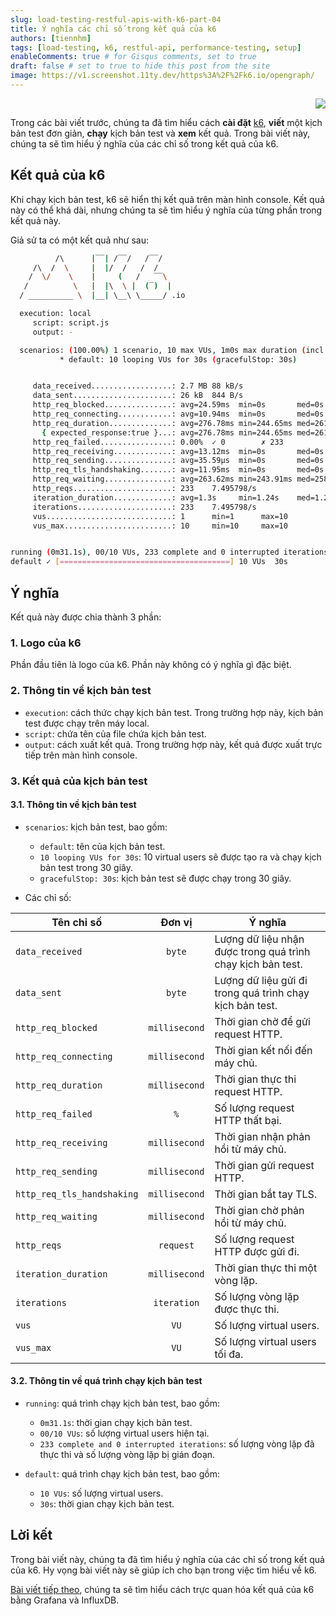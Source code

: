 ```yaml
---
slug: load-testing-restful-apis-with-k6-part-04
title: Ý nghĩa các chỉ số trong kết quả của k6
authors: [tiennhm]
tags: [load-testing, k6, restful-api, performance-testing, setup]
enableComments: true # for Gisqus comments, set to true
draft: false # set to true to hide this post from the site
image: https://v1.screenshot.11ty.dev/https%3A%2F%2Fk6.io/opengraph/
---
```


<p align="right">
    <img src="https://api.visitorbadge.io/api/visitors?path=https%3A%2F%2Ftiennhm.github.io%2Fblog%2Fload-testing-restful-apis-with-k6-part-04&label=⚪View&labelColor=%2337d67a&countColor=%23555555&style=flat&labelStyle=upper" loading='lazy' decoding='async'/>
</p>

Trong các bài viết trước, chúng ta đã tìm hiểu cách **cài đặt** [k6](https://k6.io), **viết** một kịch bản test đơn giản, **chạy** kịch bản test và **xem** kết quả. Trong bài viết này, chúng ta sẽ tìm hiểu ý nghĩa của các chỉ số trong kết quả của k6.

## Kết quả của k6

Khi chạy kịch bản test, k6 sẽ hiển thị kết quả trên màn hình console. Kết quả này có thể khá dài, nhưng chúng ta sẽ tìm hiểu ý nghĩa của từng phần trong kết quả này.

Giả sử ta có một kết quả như sau:

```bash
          /\      |‾‾| /‾‾/   /‾‾/
     /\  /  \     |  |/  /   /  /
    /  \/    \    |     (   /   ‾‾\
   /          \   |  |\  \ |  (‾)  |
  / __________ \  |__| \__\ \_____/ .io

  execution: local
     script: script.js
     output: -

  scenarios: (100.00%) 1 scenario, 10 max VUs, 1m0s max duration (incl. graceful stop):
           * default: 10 looping VUs for 30s (gracefulStop: 30s)


     data_received..................: 2.7 MB 88 kB/s
     data_sent......................: 26 kB  844 B/s
     http_req_blocked...............: avg=24.59ms  min=0s       med=0s       max=575.19ms p(90)=0s       p(95)=135.71µs       
     http_req_connecting............: avg=10.94ms  min=0s       med=0s       max=260.2ms  p(90)=0s       p(95)=0s
     http_req_duration..............: avg=276.78ms min=244.65ms med=261.01ms max=574.14ms p(90)=279.08ms p(95)=506.76ms       
       { expected_response:true }...: avg=276.78ms min=244.65ms med=261.01ms max=574.14ms p(90)=279.08ms p(95)=506.76ms       
     http_req_failed................: 0.00%  ✓ 0        ✗ 233
     http_req_receiving.............: avg=13.12ms  min=0s       med=0s       max=261.03ms p(90)=977.48µs p(95)=98.09ms        
     http_req_sending...............: avg=35.59µs  min=0s       med=0s       max=1.41ms   p(90)=0s       p(95)=0s
     http_req_tls_handshaking.......: avg=11.95ms  min=0s       med=0s       max=284.05ms p(90)=0s       p(95)=0s
     http_req_waiting...............: avg=263.62ms min=243.91ms med=258.58ms max=573.54ms p(90)=267.65ms p(95)=277.49ms       
     http_reqs......................: 233    7.495798/s
     iteration_duration.............: avg=1.3s     min=1.24s    med=1.26s    max=1.87s    p(90)=1.5s     p(95)=1.53s
     iterations.....................: 233    7.495798/s
     vus............................: 1      min=1      max=10
     vus_max........................: 10     min=10     max=10


running (0m31.1s), 00/10 VUs, 233 complete and 0 interrupted iterations
default ✓ [======================================] 10 VUs  30s
```

## Ý nghĩa

Kết quả này được chia thành 3 phần:

### 1. Logo của k6

Phần đầu tiên là logo của k6. Phần này không có ý nghĩa gì đặc biệt.


### 2. Thông tin về kịch bản test

- `execution`: cách thức chạy kịch bản test. Trong trường hợp này, kịch bản test được chạy trên máy local.
- `script`: chứa tên của file chứa kịch bản test.
- `output`: cách xuất kết quả. Trong trường hợp này, kết quả được xuất trực tiếp trên màn hình console. 

### 3. Kết quả của kịch bản test

#### 3.1. Thông tin về kịch bản test

- `scenarios`: kịch bản test, bao gồm:

  - `default`: tên của kịch bản test.
  - `10 looping VUs for 30s`: 10 virtual users sẽ được tạo ra và chạy kịch bản test trong 30 giây.
  - `gracefulStop: 30s`: kịch bản test sẽ được chạy trong 30 giây.

- Các chỉ số:

Tên chỉ số | Đơn vị | Ý nghĩa
--- | :---: | ---
| `data_received` | `byte` | Lượng dữ liệu nhận được trong quá trình chạy kịch bản test.
| `data_sent` | `byte` | Lượng dữ liệu gửi đi trong quá trình chạy kịch bản test.
| `http_req_blocked` | `millisecond` | Thời gian chờ để gửi request HTTP.
| `http_req_connecting` | `millisecond` | Thời gian kết nối đến máy chủ.
| `http_req_duration` | `millisecond` | Thời gian thực thi request HTTP.
| `http_req_failed` | `%` | Số lượng request HTTP thất bại.
| `http_req_receiving` | `millisecond` | Thời gian nhận phản hồi từ máy chủ.
| `http_req_sending` | `millisecond` | Thời gian gửi request HTTP.
| `http_req_tls_handshaking` | `millisecond` | Thời gian bắt tay TLS.
| `http_req_waiting` | `millisecond` | Thời gian chờ phản hồi từ máy chủ.
| `http_reqs` | `request` | Số lượng request HTTP được gửi đi.
| `iteration_duration` | `millisecond` | Thời gian thực thi một vòng lặp.
| `iterations` | `iteration` | Số lượng vòng lặp được thực thi.
| `vus` | `VU` | Số lượng virtual users.
| `vus_max` | `VU` | Số lượng virtual users tối đa.

#### 3.2. Thông tin về quá trình chạy kịch bản test
  
- `running`: quá trình chạy kịch bản test, bao gồm:

  - `0m31.1s`: thời gian chạy kịch bản test.
  - `00/10 VUs`: số lượng virtual users hiện tại.
  - `233 complete and 0 interrupted iterations`: số lượng vòng lặp đã thực thi và số lượng vòng lặp bị gián đoạn.

- `default`: quá trình chạy kịch bản test, bao gồm:

  - `10 VUs`: số lượng virtual users.
  - `30s`: thời gian chạy kịch bản test.

## Lời kết

Trong bài viết này, chúng ta đã tìm hiểu ý nghĩa của các chỉ số trong kết quả của k6. Hy vọng bài viết này sẽ giúp ích cho bạn trong việc tìm hiểu về k6.

[Bài viết tiếp theo](./part-05.md), chúng ta sẽ tìm hiểu cách trực quan hóa kết quả của k6 bằng Grafana và InfluxDB.